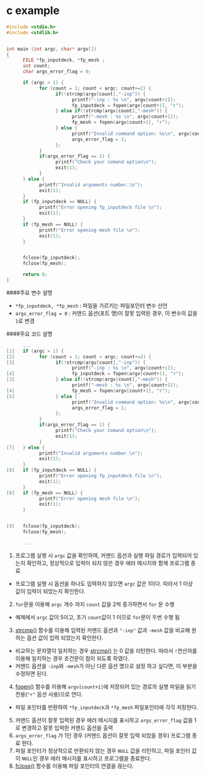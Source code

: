 # c example


```c
#include <stdio.h>
#include <stdlib.h>


int main (int argc, char* argv[])
{
      FILE *fp_inputdeck, *fp_mesh ;
      int count;
      char args_error_flag = 0;

      if (argc > 1) {
            for (count = 1; count < argc; count+=2) {
                  if(!strcmp(argv[count],"-inp")) {
                        printf("-inp : %s \n", argv[count+1]);
                        fp_inputdeck = fopen(argv[count+1], "r");
                  } else if(!strcmp(argv[count],"-mesh")) {
                        printf("-mesh : %s \n", argv[count+1]);
                        fp_mesh = fopen(argv[count+1], "r");
                  } else {
                        printf("Invalid command option: %s\n", argv[count] );
                        args_error_flag = 1;
                  };
            }
            if(args_error_flag == 1) {
                  printf("Check your comand option\n");
                  exit(1);
            }
      } else {
            printf("Invalid arguments number.\n");
            exit(1);
      }
      if (fp_inputdeck == NULL) {
            printf("Error opening fp_inputdeck file \n");
            exit(1);
      }
      if (fp_mesh == NULL) {
            printf("Error opening mesh file \n");
            exit(1);
      }


      fclose(fp_inputdeck);
      fclose(fp_mesh);

      return 0;
}
```


####주요 변수 설명 
 - ```*fp_inputdeck, *fp_mesh``` : 파일을 가르키는 파일포인터 변수 선언
 - ```args_error_flag = 0``` : 커맨드 옵션(포트 명)이 잘못 입력된 경우, 이 변수의 값을 ```1```로 변경


####주요 코드 설명

```c
      ...
[1]   if (argc > 1) {
[2]         for (count = 1; count < argc; count+=2) {
[3]               if(!strcmp(argv[count],"-inp")) {
                        printf("-inp : %s \n", argv[count+1]);
[4]                     fp_inputdeck = fopen(argv[count+1], "r");
[3]               } else if(!strcmp(argv[count],"-mesh")) {
                        printf("-mesh : %s \n", argv[count+1]);
[4]                     fp_mesh = fopen(argv[count+1], "r");
[5]               } else {
                        printf("Invalid command option: %s\n", argv[count] );
                        args_error_flag = 1;
                  };
            }
            if(args_error_flag == 1) {
                  printf("Check your comand option\n");
                  exit(1);
            }
[7]   } else {
            printf("Invalid arguments number.\n");
            exit(1);
      }
[8]   if (fp_inputdeck == NULL) {
            printf("Error opening fp_inputdeck file \n");
            exit(1);
      }
[8]   if (fp_mesh == NULL) {
            printf("Error opening mesh file \n");
            exit(1);
      }


[9]   fclose(fp_inputdeck);
      fclose(fp_mesh);

      ...
```
1. 프로그램 실행 시 ```argc``` 값을 확인하여, 커맨드 옵션과 실행 파일 경로가 입력되어 있는지 확인하고, 정상적으로 입력이 되지 않은 경우 에러 메시지와 함께 프로그램 종료
 - 프로그램 실행 시 옵션을 하나도 입력하지 않으면 ```argc``` 값은 1이다. 따라서 1 이상 값이 입력이 되었는지 확인한다.
2. ```for```문을 이용해 ```argc``` 개수 까지 ```count``` 값을 2씩 증가하면서 ```for``` 문 수행
 -  예제에서 ```argc``` 값이 5이고, 초기 ```count```값이 1 이므로 ```for```문이 두번 수행 됨
3. [strcmp()](http://www.cplusplus.com/reference/cstring/strcmp/) 함수를 이용해 입력된 커맨드 옵션과 ```"-inp"``` 값과 ```-mesh``` 값을 비교해 원하는 옵션 값이 입력 되었는지 확인한다.
 - 비교하는 문자열이 일치하는 경우 [strcmp()](http://www.cplusplus.com/reference/cstring/strcmp/) 는 0 값을 리턴한다. 따라서 ```!```연산자를 이용해 일치하는 경우 조건문이 참이 되도록 하였다.
 - 커맨드 옵션을 ```-inp```와 ```-mesh```가 아닌 다른 옵션 명으로 설정 하고 싶다면, 이 부분을 수정하면 된다.  
4. [fopen()](http://www.cplusplus.com/reference/cstdio/fopen/?kw=fopen) 함수를 이용해 ```argv[count+1]```에 저장되어 있는 경로의 실행 파일을 읽기 전용(```"r"``` 옵션 사용)으로 연다.
 - 파일 포인터를 반환하여 ```*fp_inputdeck```과 ```*fp_mesh``` 파일포인터에 각각 저장한다.
5. 커맨드 옵션이 잘못 입력된 경우 에러 메시지를 표시하고 ```args_error_flag``` 값을 1로 변경하고 잘못 입력한 커맨드 옵션을 출력
6. ```args_error_flag``` 가 1인 경우 (커맨드 옵션이 잘못 입력 되었을 경우) 프로그램 종료 한다.
7. 파일 포인터가 정상적으로 반환되지 않는 경우 ```NULL``` 값을 리턴하고, 파일 포인터 값이 ```NULL```인 경우 에러 매시지를 표시하고 프로그램을 종료한다.
8. [fclose()](http://www.cplusplus.com/reference/cstdio/fclose/?kw=fclose) 함수를 이용해 파일 포인터의 연결을 끊는다.
